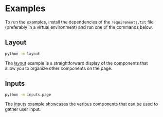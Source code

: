 # Examples

To run the examples, install the dependencies of the `requirements.txt` file (preferably in a virtual environment) and run one of the commands below.

## Layout

```bash
python -m layout
```

The [layout](./layout.py) example is a straightforward display of the components that allow you to organize other components on the page.

## Inputs

```bash
python -m inputs.page
```

The [inputs](./inputs) example showcases the various components that can be used to gather user input.
